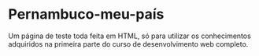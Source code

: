 # Pernambuco-meu-país

Um página de teste toda feita em HTML, só para utilizar os conhecimentos adquiridos na primeira parte do curso de desenvolvimento web completo.
